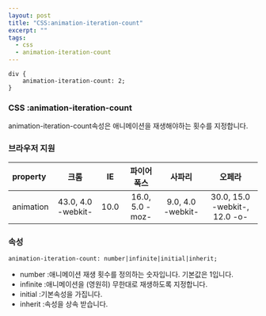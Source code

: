 ```yaml
---
layout: post
title: "CSS:animation-iteration-count"
excerpt: ""
tags: 
  - css
  - animation-iteration-count
---
```


```
div {
    animation-iteration-count: 2;
}
```
### CSS :animation-iteration-count

animation-iteration-count속성은 애니메이션을 재생해야하는 횟수를 지정합니다.

### 브라우저 지원
| property | 크롬 | IE | 파이어폭스 | 사파리 | 오페라 |
|:--------|:--------:|:--------:|:--------:|:--------:|:--------:|
| animation | 43.0, 4.0 -webkit- | 10.0 | 16.0, 5.0 -moz- | 9.0, 4.0 -webkit- | 30.0, 15.0 -webkit-, 12.0 -o- |

### 속성
`animation-iteration-count: number|infinite|initial|inherit;`

+ number :애니메이션 재생 횟수를 정의하는 숫자입니다. 기본값은 1입니다.
+ infinite :애니메이션을 (영원히) 무한대로 재생하도록 지정합니다.
+ initial :기본속성을 가집니다.
+ inherit :속성을 상속 받습니다.
